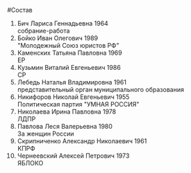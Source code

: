 #Состав
1. Бич Лариса Геннадьевна 1964   
    собрание-работа
2. Бойко Иван Олегович 1989   
    "Молодежный Союз юристов РФ"
3. Каменских Татьяна Павловна 1969   
    ЕР
4. Кузьмин Виталий Евгеньевич 1986   
    СР
5. Лебедь Наталья Владимировна 1961   
    представительный орган муниципального образования
6. Никифоров Николай Евгеньевич 1955   
    Политическая партия "УМНАЯ РОССИЯ"
7. Николаева Ирина Павловна 1978   
    ЛДПР
8. Павлова Леся Валерьевна 1980   
    За женщин России
9. Скрипниченко Александр Николаевич 1961   
    КПРФ
10. Чернеевский Алексей Петрович 1973   
    ЯБЛОКО
